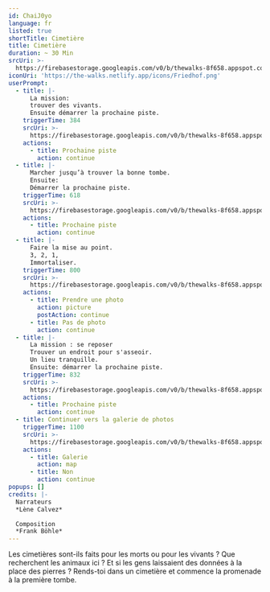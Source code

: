 ```yaml
---
id: ChaiJ0yo
language: fr
listed: true
shortTitle: Cimetière
title: Cimetière
duration: ~ 30 Min
srcUri: >-
  https://firebasestorage.googleapis.com/v0/b/thewalks-8f658.appspot.com/o/mp3%2Fv0%2Ffr_ChaiJ0yo%2Ffr_ChaiJ0yo.mp3?alt=media&token=2cc69c35-b67d-4ff4-a5c2-ae8ee2d0f1b7
iconUri: 'https://the-walks.netlify.app/icons/Friedhof.png'
userPrompt:
  - title: |-
      La mission: 
      trouver des vivants.
      Ensuite démarrer la prochaine piste.
    triggerTime: 384
    srcUri: >-
      https://firebasestorage.googleapis.com/v0/b/thewalks-8f658.appspot.com/o/mp3%2Fv0%2Fde_ChaiJ0yo%2Fde_ChaiJ0yo_loop_1.mp3?alt=media&token=7d3b45a7-12e5-4400-8c15-33886e2204a1
    actions:
      - title: Prochaine piste
        action: continue
  - title: |-
      Marcher jusqu’à trouver la bonne tombe. 
      Ensuite: 
      Démarrer la prochaine piste.
    triggerTime: 618
    srcUri: >-
      https://firebasestorage.googleapis.com/v0/b/thewalks-8f658.appspot.com/o/mp3%2Fv0%2Fde_ChaiJ0yo%2Fde_ChaiJ0yo_loop_2.mp3?alt=media&token=375131c9-94b6-4097-b026-003be5056fbc
    actions:
      - title: Prochaine piste
        action: continue
  - title: |-
      Faire la mise au point.
      3, 2, 1,
      Immortaliser.
    triggerTime: 800
    srcUri: >-
      https://firebasestorage.googleapis.com/v0/b/thewalks-8f658.appspot.com/o/mp3%2Fv0%2Ffr_ChaiJ0yo%2Ffr_ChaiJ0yo_loop_3.mp3?alt=media&token=ba58d740-4384-4b67-aa71-13b55d0c97d9
    actions:
      - title: Prendre une photo
        action: picture
        postAction: continue
      - title: Pas de photo
        action: continue
  - title: |-
      La mission : se reposer
      Trouver un endroit pour s'asseoir.
      Un lieu tranquille.
      Ensuite: démarrer la prochaine piste.
    triggerTime: 832
    srcUri: >-
      https://firebasestorage.googleapis.com/v0/b/thewalks-8f658.appspot.com/o/mp3%2Fv0%2Fde_ChaiJ0yo%2Fde_ChaiJ0yo_loop_4.mp3?alt=media&token=ffd6fa93-15dd-4036-bbf7-b173a7c67e9e
    actions:
      - title: Prochaine piste
        action: continue
  - title: Continuer vers la galerie de photos
    triggerTime: 1100
    srcUri: >-
      https://firebasestorage.googleapis.com/v0/b/thewalks-8f658.appspot.com/o/static%2Fmedias%2Fmulti_Zeubeel8_loop.mp3?alt=media&token=88349085-3303-48b9-bdc6-fd7b09519a26
    actions:
      - title: Galerie
        action: map
      - title: Non
        action: continue
popups: []
credits: |-
  Narrateurs
  *Lène Calvez*

  Composition
  *Frank Böhle*
---
```

Les cimetières sont-ils faits pour les morts ou pour les vivants ? Que recherchent les animaux ici ? Et si les gens laissaient des données à la place des pierres ? Rends-toi dans un cimetière et commence la promenade à la première tombe.
